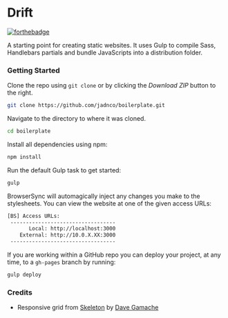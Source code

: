 # Drift

[![forthebadge](http://forthebadge.com/images/badges/powered-by-netflix.svg)](http://forthebadge.com)

A starting point for creating static websites. It uses Gulp to compile Sass, Handlebars partials and bundle JavaScripts into a distribution folder.

### Getting Started

Clone the repo using `git clone` or by clicking the *Download ZIP* button to the right.

```sh
git clone https://github.com/jadnco/boilerplate.git
```

Navigate to the directory to where it was cloned.

```sh
cd boilerplate
```

Install all dependencies using npm:

```sh
npm install
```

Run the default Gulp task to get started:

```sh
gulp
```

BrowserSync will automagically inject any changes you make to the stylesheets. You can view the website at one of the given access URLs:

```sh
[BS] Access URLs:
 ----------------------------------
       Local: http://localhost:3000
    External: http://10.0.X.XX:3000
 ----------------------------------
```

If you are working within a GitHub repo you can deploy your project, at any time, to a `gh-pages` branch by running:

```sh
gulp deploy
```

### Credits

- Responsive grid from [Skeleton](http://getskeleton.com) by [Dave Gamache](https://github.com/dhg)

